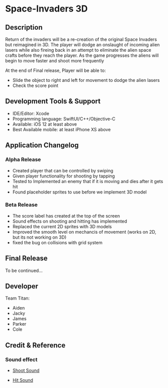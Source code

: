 # Space-Invaders 3D




## Description
Return of the invaders will be a re-creation of the original Space Invaders but reimagined in 3D. The player will dodge an onslaught of incoming alien lasers while also fireing back in an attempt to eliminate the alien space crafts before they reach the player. As the game progresses the aliens will begin to move faster and shoot more frequently </br>

At the end of Final release, Player will be able to:
* Slide the object to right and left for movement to dodge the alien lasers 
* Check the score point
    
    

## Development Tools & Support

* IDE/Editor: Xcode
* Programming language: SwiftUI/C++/Objective-C
* Available: iOS 12 at least above
* Best Available mobile: at least iPhone XS above 

## Application Changelog

### Alpha Release
* Created player that can be controlled by swiping
* Given player functionality for shooting by tapping
* Tested to Implemented an enemy that if it is moving and dies after it gets hit
* Found placeholder sprites to use before we implement 3D model

### Beta Release
* The score label has created at the top of the screen
* Sound effects on shooting and hitting has implemented
* Replaced the current 2D sprites with 3D models
* Improved the smooth level on mechancis of movement (works on 2D, but its not working on 3D)
* fixed the bug on collisions with grid system

## Final Release

To be continued...


## Developer
Team Titan:

* Aiden
* Jacky
* James
* Parker
* Cole

## Credit & Reference

### Sound effect

* [Shoot Sound](https://freesound.org/people/Bird_man/sounds/317136/)

* [Hit Sound](https://freesound.org/people/InspectorJ/sounds/448226/)
